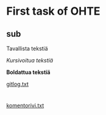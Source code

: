 # First task of OHTE

## sub

Tavallista tekstiä

*Kursivoitua tekstiä*

**Boldattua tekstiä**

[gitlog.txt](https://github.com/beeemil/ot-harjoitustyo/blob/master/laskarit/viikko1/gitlog.txt)
#
[komentorivi.txt](https://github.com/beeemil/ot-harjoitustyo/blob/master/laskarit/viikko1/komentorivi.txt)
